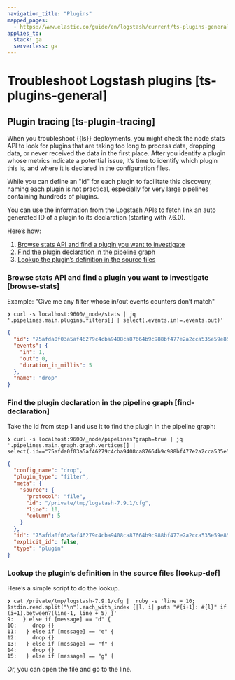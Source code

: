 ```yaml
---
navigation_title: "Plugins"
mapped_pages:
  - https://www.elastic.co/guide/en/logstash/current/ts-plugins-general.html
applies_to:
  stack: ga
  serverless: ga
---
```


# Troubleshoot Logstash plugins [ts-plugins-general]


## Plugin tracing [ts-plugin-tracing] 

When you troubleshoot {{ls}} deployments, you might check the node stats API to look for plugins that are taking too long to process data, dropping data, or never received the data in the first place. After you identify a plugin whose metrics indicate a potential issue, it’s time to identify which plugin this is, and where it is declared in the configuration files.

While you can define an "id" for each plugin to facilitate this discovery, naming each plugin is not practical, especially for very large pipelines containing hundreds of plugins.

You can use the information from the Logstash APIs to fetch link an auto generated ID of a plugin to its declaration (starting with 7.6.0).

Here’s how:

1. [Browse stats API and find a plugin you want to investigate](#browse-stats)
2. [Find the plugin declaration in the pipeline graph](#find-declaration)
3. [Lookup the plugin’s definition in the source files](#lookup-def)


### Browse stats API and find a plugin you want to investigate [browse-stats] 

Example: "Give me any filter whose in/out events counters don’t match"

```shell
❯ curl -s localhost:9600/_node/stats | jq '.pipelines.main.plugins.filters[] | select(.events.in!=.events.out)'
```

```json
{
  "id": "75afda0f03a5af46279c4cba9408ca87664b9c988bf477e2a2cca535e59e856f",
  "events": {
    "in": 1,
    "out": 0,
    "duration_in_millis": 5
  },
  "name": "drop"
}
```


### Find the plugin declaration in the pipeline graph [find-declaration] 

Take the id from step 1 and use it to find the plugin in the pipeline graph:

```shell
❯ curl -s localhost:9600/_node/pipelines?graph=true | jq '.pipelines.main.graph.graph.vertices[] | select(.id=="75afda0f03a5af46279c4cba9408ca87664b9c988bf477e2a2cca535e59e856f")'
```

```json
{
  "config_name": "drop",
  "plugin_type": "filter",
  "meta": {
    "source": {
      "protocol": "file",
      "id": "/private/tmp/logstash-7.9.1/cfg",
      "line": 10,
      "column": 5
    }
  },
  "id": "75afda0f03a5af46279c4cba9408ca87664b9c988bf477e2a2cca535e59e856f",
  "explicit_id": false,
  "type": "plugin"
}
```


### Lookup the plugin’s definition in the source files [lookup-def] 

Here’s a simple script to do the lookup.

```shell
❯ cat /private/tmp/logstash-7.9.1/cfg |  ruby -e 'line = 10; $stdin.read.split("\n").each_with_index {|l, i| puts "#{i+1}: #{l}" if (i+1).between?(line-1, line + 5) }'
9:   } else if [message] == "d" {
10:     drop {}
11:   } else if [message] == "e" {
12:     drop {}
13:   } else if [message] == "f" {
14:     drop {}
15:   } else if [message] == "g" {
```

Or, you can open the file and go to the line.

